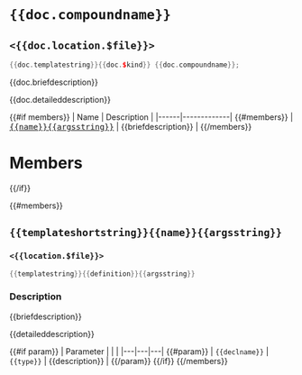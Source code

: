 # `{{doc.compoundname}}`

## `<{{doc.location.$file}}>`
```cpp
{{doc.templatestring}}{{doc.$kind}} {{doc.compoundname}};
```

{{doc.briefdescription}}

{{doc.detaileddescription}}

{{#if members}}
| Name | Description |
|------|-------------|
{{#members}}
| <a href="#{{_ref}}"><tt>{{name}}{{argsstring}}</tt></a> | {{briefdescription}} |
{{/members}}

# Members
{{/if}}

{{#members}}
## `{{templateshortstring}}{{name}}{{argsstring}}`
### `<{{location.$file}}>`
```cpp
{{templatestring}}{{definition}}{{argsstring}}
```

### Description
{{briefdescription}}

{{detaileddescription}}

{{#if param}}
| Parameter | | |
|---|---|---|
{{#param}}
| `{{declname}}` | `{{type}}` | {{description}} |
{{/param}}
{{/if}}
{{/members}}
